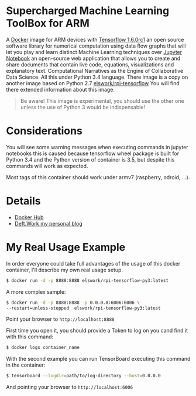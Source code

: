# Supercharged Machine Learning ToolBox for ARM

A [Docker](http://docker.com) image for ARM devices with [Tensorflow 1.6.0rc1](https://www.tensorflow.org/) an open source software library for numerical computation using data flow graphs that will let you play and learn distinct Machine Learning techniques over [Jupyter Notebook](http://jupyter.org/) an open-source web application that allows you to create and share documents that contain live code, equations, visualizations and explanatory text. Computational Narratives as the Engine of Collaborative Data Science. All this under Python 3.4 language.
There image is a copy on another image based on Python 2.7 [elswork/rpi-tensorflow](https://hub.docker.com/r/elswork/rpi-tensorflow/) You will find there extended information about this image.

> Be aware! This image is experimental, you should use the other one unless the use of Python 3 would be indispensable!

# Considerations

You will see some warning messages when executing commands in jupyter notebooks this is caused because tensorflow wheel package is built for Python 3.4 and the Python version of container is 3.5, but despite this commands will work as expected.

Most tags of this container should work under armv7 (raspberry, odroid, ...).

# Details

- [Docker Hub](https://hub.docker.com/r/elswork/rpi-tensorflow-py3/)
- [Deft.Work my personal blog](http://deft.work/tensorflow_for_raspberry)

# My Real Usage Example

In order everyone could take full advantages of the usage of this docker container, I'll describe my own real usage setup.
```sh
$ docker run -d -p 8888:8888 elswork/rpi-tensorflow-py3:latest
```
A more complex sample:
```sh
$ docker run -d -p 8888:8888 -p 0.0.0.0:6006:6006 \
--restart=unless-stopped  elswork/rpi-tensorflow-py3:latest
```
Point your browser to `http://localhost:8888`

First time you open it, you should provide a Token to log on you cand find it with this command:

```sh
$ docker logs container_name
```

With the second example you can run TensorBoard executing this command in the container:

```sh
$ tensorboard --logdir=path/to/log-directory --host=0.0.0.0
```
And pointing your browser to `http://localhost:6006`
